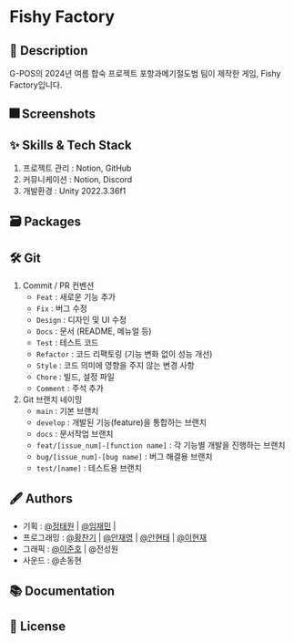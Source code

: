 # Fishy Factory

## :pushpin: Description
G-POS의 2024년 여름 합숙 프로젝트 포항과메기절도범 팀이 제작한 게임, Fishy Factory입니다.

## :fireworks: Screenshots

## :sparkles: Skills & Tech Stack

1. 프로젝트 관리 : Notion, GitHub
2. 커뮤니케이션 : Notion, Discord
3. 개발환경 : Unity 2022.3.36f1

## :card_file_box: Packages



## :hammer_and_wrench: Git

1. Commit / PR 컨벤션
    - `Feat` : 새로운 기능 추가
    - `Fix` : 버그 수정
    - `Design` : 디자인 및 UI 수정
    - `Docs` : 문서 (README, 메뉴얼 등)
    - `Test` : 테스트 코드
    - `Refactor` : 코드 리팩토링 (기능 변화 없이 성능 개선)
    - `Style` : 코드 의미에 영향을 주지 않는 변경 사항
    - `Chore` : 빌드, 설정 파일
    - `Comment` : 주석 추가
2. Git 브랜치 네이밍
    - `main` : 기본 브랜치
    - `develop` : 개발된 기능(feature)을 통합하는 브랜치
    - `docs` : 문서작업 브랜치
    - `feat/[issue_num]-[function name]` : 각 기능별 개발을 진행하는 브랜치
    - `bug/[issue_num]-[bug name]` : 버그 해결용 브랜치
    - `test/[name]` : 테스트용 브랜치


## :fountain_pen: Authors

- 기획 : [@정태원](https://github.com/felixj04) | [@임재민](https://github.com/psljm) | 
- 프로그래밍 : [@황찬기](https://github.com/DevMizeKR) | [@안재영](https://github.com/2nter21) | [@안현태](https://github.com/TheOnlyMann) | [@이현재](https://github.com/LeeMIR-P)
- 그래픽 : [@이준호](https://github.com/joonho9245) | @전성원
- 사운드 : @손동현


## :books: Documentation


## :lock_with_ink_pen: License



